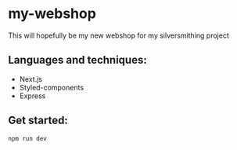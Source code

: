 # my-webshop
This will hopefully be my new webshop for my silversmithing project

## Languages and techniques:
- Next.js
- Styled-components
- Express


## Get started:
`npm run dev`
